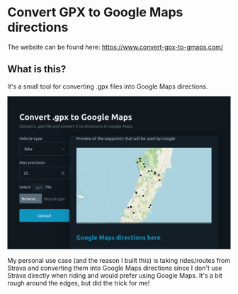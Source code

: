 # Convert GPX to Google Maps directions

The website can be found here: https://www.convert-gpx-to-gmaps.com/

## What is this?

It's a small tool for converting .gpx files into Google Maps directions.

![Example usage with a map of the generated waypoints](./static/assets/images/og-image.png "Website")

My personal use case (and the reason I built this) is taking rides/routes from Strava and converting them into Google Maps directions since I don't use Strava directly when riding and would prefer using Google Maps. It's a bit rough around the edges, but did the trick for me!
